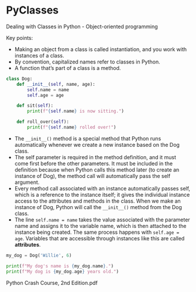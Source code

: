 # PyClasses
Dealing with Classes in Python - Object-oriented programming

Key points:
* Making an object from a class is called instantiation, and you work with instances of a class.
* By convention, capitalized names refer to classes in Python.
* A function that’s part of a class is a method.

```python
class Dog:
	def __init__(self, name, age):
		self.name = name
		self.age = age

	def sit(self):
		print(f"{self.name} is now sitting.")

	def roll_over(self):
		print(f"{self.name} rolled over!")
```

* The `__init__()` method is a special method that Python runs automatically whenever we create a new instance based on the Dog class.
* The self parameter is required in the method definition, and it must come first before the other parameters. It must be included in the definition because when Python calls this method later (to create an instance of Dog), the method call will automatically pass the self argument. 
* Every method call associated with an instance automatically passes self, which is a reference to the instance itself; it gives the individual instance access to the attributes and methods in the class. When we make an instance of Dog, Python will call the `__init__()` method from the Dog class.
* The line `self.name = name` takes the value associated with the parameter name and assigns it to the variable name, which is then attached to the instance being created. The same process happens with `self.age = age`. Variables that are accessible through instances like this are called **attributes**.
```python
my_dog = Dog('Willie', 6)

print(f"My dog's name is {my_dog.name}.")
print(f"My dog is {my_dog.age} years old.")
```


Python Crash Course, 2nd Edition.pdf
